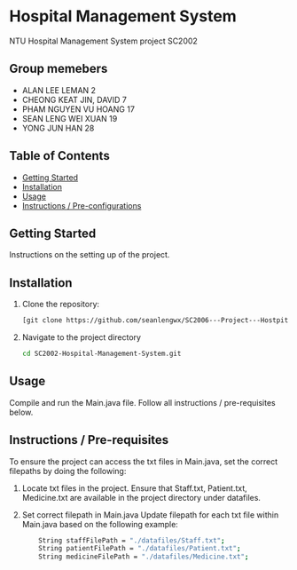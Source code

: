 # Hospital Management System
NTU Hospital Management System project SC2002

## Group memebers
- ALAN LEE LEMAN         2
- CHEONG KEAT JIN, DAVID 7
- PHAM NGUYEN VU HOANG   17
- SEAN LENG WEI XUAN     19
- YONG JUN HAN           28
  
## Table of Contents
- [Getting Started](#getting-started)
- [Installation](#installation)
- [Usage](#usage)
- [Instructions / Pre-configurations](#instructions--pre-configurations)

## Getting Started
Instructions on the setting up of the project.

## Installation
1. Clone the repository:
   ```bash
   [git clone https://github.com/seanlengwx/SC2006---Project---Hostpital-Management-System.git](https://github.com/seanlengwx/SC2002-Hospital-Management-System.git)
   ```

2. Navigate to the project directory
    ```bash
    cd SC2002-Hospital-Management-System.git
    ```

## Usage
Compile and run the Main.java file. Follow all instructions / pre-requisites below.

## Instructions / Pre-requisites
To ensure the project can access the txt files in Main.java, set the correct filepaths by doing the following:
1. Locate txt files in the project.
    Ensure that Staff.txt, Patient.txt, Medicine.txt are available in the project directory under datafiles.

2. Set correct filepath in Main.java
    Update filepath for each txt file within Main.java based on the following example:
    ```bash
        String staffFilePath = "./datafiles/Staff.txt";  
        String patientFilePath = "./datafiles/Patient.txt";  
        String medicineFilePath = "./datafiles/Medicine.txt";
    ```
